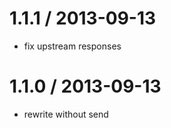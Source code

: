 
1.1.1 / 2013-09-13 
==================

 * fix upstream responses

1.1.0 / 2013-09-13 
==================

 * rewrite without send
